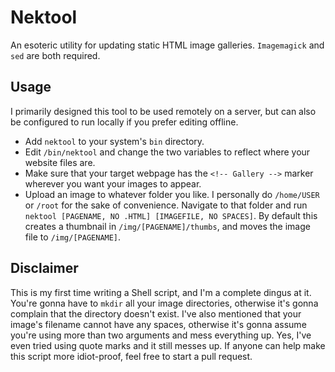 # Nektool
An esoteric utility for updating static HTML image galleries. ``Imagemagick`` and ``sed`` are both required.

## Usage
I primarily designed this tool to be used remotely on a server, but can also be configured to run locally if you prefer editing offline.

- Add ``nektool`` to your system's ``bin`` directory.
- Edit ``/bin/nektool`` and change the two variables to reflect where your website files are.
- Make sure that your target webpage has the ``<!-- Gallery -->`` marker wherever you want your images to appear.
- Upload an image to whatever folder you like. I personally do ``/home/USER`` or ``/root`` for the sake of convenience. Navigate to that folder and run ``nektool [PAGENAME, NO .HTML] [IMAGEFILE, NO SPACES]``. By default this creates a thumbnail in ``/img/[PAGENAME]/thumbs``, and moves the image file to ``/img/[PAGENAME]``.

## Disclaimer
This is my first time writing a Shell script, and I'm a complete dingus at it. You're gonna have to ``mkdir`` all your image directories, otherwise it's gonna complain that the directory doesn't exist. I've also mentioned that your image's filename cannot have any spaces, otherwise it's gonna assume you're using more than two arguments and mess everything up. Yes, I've even tried using quote marks and it still messes up. If anyone can help make this script more idiot-proof, feel free to start a pull request.
